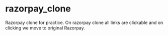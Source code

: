# razorpay_clone
Razorpay clone for practice. On razorpay clone all links are clickable and on clicking we move to original Razorpay.
